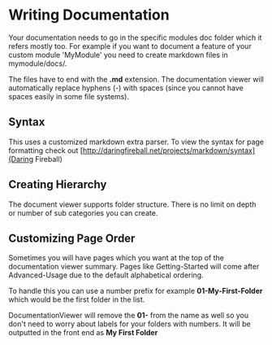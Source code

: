 # Writing Documentation #


Your documentation needs to go in the specific modules doc folder which it refers mostly too. For example if you want to document
a feature of your custom module 'MyModule' you need to create markdown files in mymodule/docs/.

The files have to end with the __.md__ extension. The documentation viewer will automatically replace hyphens (-) with spaces (since you cannot
have spaces easily in some file systems).

## Syntax ##
This uses a customized markdown extra parser. To view the syntax for page formatting check out [http://daringfireball.net/projects/markdown/syntax](Daring Fireball)


## Creating Hierarchy ##

The document viewer supports folder structure. There is no limit on depth or number of sub categories you can create.
 
## Customizing Page Order ##

Sometimes you will have pages which you want at the top of the documentation viewer summary. Pages like Getting-Started will come after Advanced-Usage 
due to the default alphabetical ordering.

To handle this you can use a number prefix for example __01-My-First-Folder__ which would be the first folder in the list.

DocumentationViewer will remove the __01-__ from the name as well so you don't need to worry about labels for your folders with numbers. It will be
outputted in the front end as __My First Folder__

 